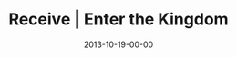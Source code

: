 ---
layout: message
category: message
series: "Kingdom Come"
title: "Receive | Enter the Kingdom"
date: 2013-10-19-00-00
message_id: 827
sc-permalink-url: "http://soundcloud.com/crdschurch/receive-enter-the-kingdom"
audio: "http://s3.amazonaws.com/crossroads-media/messages/audio/101913_Service.mp3"
audio-duration: "36:15"
description: ""
video: "http://s3.amazonaws.com/crossroads-media/messages/video/101913_Service.mp4"
video-duration: "36:15"
yt-video-id: "_CPIrASvn2w"
video-image: "http://s3.amazonaws.com/crossroads-media/images/image_640X360.jpg"
program: "http://s3.amazonaws.com/crossroads-media/documents/KingdomProgram_Week2_LO.pdf"
tag: 
 - crossroads-church
 - brian-tome
 - journey
 - kingdom
 - program
explicit: false
---